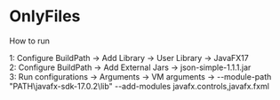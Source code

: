 # OnlyFiles

How to run

1: Configure BuildPath -> Add Library -> User Library -> JavaFX17 <br/>
2: Configure BuildPath -> Add External Jars -> json-simple-1.1.1.jar <br/>
3: Run configurations -> Arguments -> VM arguments -> --module-path "PATH\javafx-sdk-17.0.2\lib" --add-modules javafx.controls,javafx.fxml
